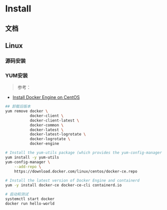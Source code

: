 # Install

## 文档

## Linux

### 源码安装

### YUM安装

> 参考：

- [Install Docker Engine on CentOS](https://docs.docker.com/engine/install/centos/)

```sh
## 卸载旧版本
yum remove docker \
           docker-client \
           docker-client-latest \
           docker-common \
           docker-latest \
           docker-latest-logrotate \
           docker-logrotate \
           docker-engine

# Install the yum-utils package (which provides the yum-config-manager utility) and set up the stable repository.
yum install -y yum-utils
yum-config-manager \
    --add-repo \
    https://download.docker.com/linux/centos/docker-ce.repo 
          
# Install the latest version of Docker Engine and containerd
yum -y install docker-ce docker-ce-cli containerd.io

# 启动和测试
systemctl start docker
docker run hello-world
```
